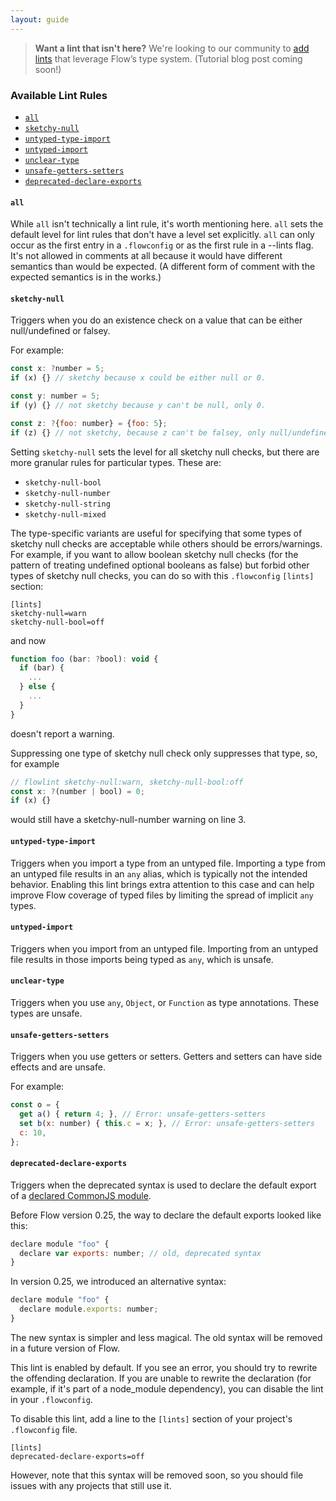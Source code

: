 ```yaml
---
layout: guide
---
```


> **Want a lint that isn't here?** We're looking to our community to
> [add lints](https://github.com/facebook/flow) that leverage Flow’s type system.
> (Tutorial blog post coming soon!)

### Available Lint Rules <a class="toc" id="toc-available-lint-rules" href="#toc-available-lint-rules"></a>

* [`all`](#toc-all)
* [`sketchy-null`](#toc-sketchy-null)
* [`untyped-type-import`](#toc-untyped-type-import)
* [`untyped-import`](#toc-untyped-import)
* [`unclear-type`](#toc-unclear-type)
* [`unsafe-getters-setters`](#toc-unsafe-getters-setters)
* [`deprecated-declare-exports`](#toc-deprecated-declare-exports)

#### `all` <a class="toc" id="toc-all" href="#toc-all"></a>

While `all` isn't technically a lint rule, it's worth mentioning here. `all` sets the default
level for lint rules that don't have a level set explicitly. `all` can only
occur as the first entry in a `.flowconfig` or as the first rule in a --lints
flag. It's not allowed in comments at all because it would have different
semantics than would be expected. (A different form of comment with the expected semantics is in the works.)

#### `sketchy-null` <a class="toc" id="toc-sketchy-null" href="#toc-sketchy-null"></a>

Triggers when you do an existence check on a value that can be either null/undefined or falsey.

For example:
```js
const x: ?number = 5;
if (x) {} // sketchy because x could be either null or 0.

const y: number = 5;
if (y) {} // not sketchy because y can't be null, only 0.

const z: ?{foo: number} = {foo: 5};
if (z) {} // not sketchy, because z can't be falsey, only null/undefined.
```

Setting `sketchy-null` sets the level for all sketchy null checks, but there are more granular rules for particular types. These are:
* `sketchy-null-bool`
* `sketchy-null-number`
* `sketchy-null-string`
* `sketchy-null-mixed`

The type-specific variants are useful for specifying that some types of sketchy null checks are acceptable while others should be errors/warnings. For example, if you want to allow boolean sketchy null checks (for the pattern of treating undefined optional booleans as false) but forbid other types of sketchy null checks, you can do so with this `.flowconfig` `[lints]` section:
```
[lints]
sketchy-null=warn
sketchy-null-bool=off
```
and now
```js
function foo (bar: ?bool): void {
  if (bar) {
    ...
  } else {
    ...
  }
}
```
doesn't report a warning.

Suppressing one type of sketchy null check only suppresses that type, so, for example
```js
// flowlint sketchy-null:warn, sketchy-null-bool:off
const x: ?(number | bool) = 0;
if (x) {}
```
would still have a sketchy-null-number warning on line 3.

#### `untyped-type-import` <a class="toc" id="toc-untyped-type-import" href="#toc-untyped-type-import"></a>

Triggers when you import a type from an untyped file. Importing a type from an
untyped file results in an `any` alias, which is typically not the intended behavior.
Enabling this lint brings extra attention to this case and can help improve Flow
coverage of typed files by limiting the spread of implicit `any` types.

#### `untyped-import` <a class="toc" id="toc-untyped-import" href="#toc-untyped-import"></a>
Triggers when you import from an untyped file. Importing from an untyped file
results in those imports being typed as `any`, which is unsafe.

#### `unclear-type` <a class="toc" id="toc-unclear-type" href="#toc-unclear-type"></a>
Triggers when you use `any`, `Object`, or `Function` as type annotations. These
types are unsafe.

#### `unsafe-getters-setters` <a class="toc" id="toc-unsafe-getters-setters" href="#toc-unsafe-getters-setters"></a>
Triggers when you use getters or setters. Getters and setters can have side
effects and are unsafe.

For example:

```js
const o = {
  get a() { return 4; }, // Error: unsafe-getters-setters
  set b(x: number) { this.c = x; }, // Error: unsafe-getters-setters
  c: 10,
};
```

#### `deprecated-declare-exports` <a class="toc" id="toc-deprecated-declare-exports" href="#toc-deprecated-declare-exports"></a>

Triggers when the deprecated syntax is used to declare the default export of a [declared CommonJS module](../../libdefs/creation/#toc-declaring-a-commonjs-module).

Before Flow version 0.25, the way to declare the default exports looked like this:

```js
declare module "foo" {
  declare var exports: number; // old, deprecated syntax
}
```

In version 0.25, we introduced an alternative syntax:

```js
declare module "foo" {
  declare module.exports: number;
}
```

The new syntax is simpler and less magical. The old syntax will be removed in a future version of Flow.

This lint is enabled by default. If you see an error, you should try to rewrite the offending declaration. If you are unable to rewrite the declaration (for example, if it's part of a node_module dependency), you can disable the lint in your `.flowconfig`.

To disable this lint, add a line to the `[lints]` section of your project's `.flowconfig` file.

```
[lints]
deprecated-declare-exports=off
```

However, note that this syntax will be removed soon, so you should file issues with any projects that still use it.
